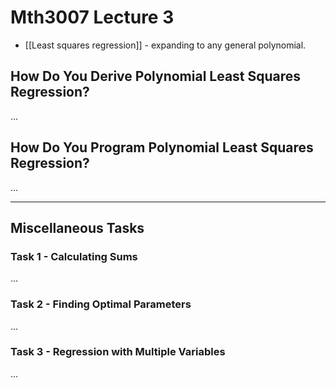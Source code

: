 # Mth3007 Lecture 3

- [[Least squares regression]] - expanding to any general polynomial.

## How Do You Derive Polynomial Least Squares Regression?

…

## How Do You Program Polynomial Least Squares Regression?

…

---

## Miscellaneous Tasks

### Task 1 - Calculating Sums

…

### Task 2 - Finding Optimal Parameters

…

### Task 3 - Regression with Multiple Variables

…
